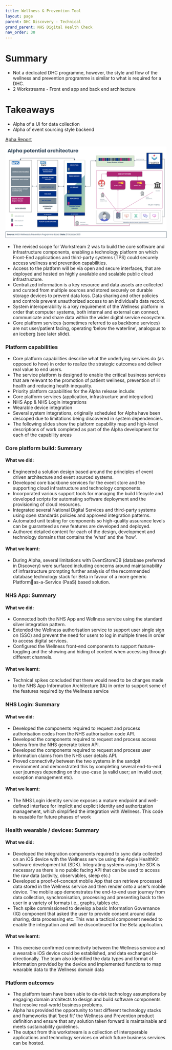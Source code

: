 ```yaml
---
title: Wellness & Prevention Tool
layout: page
parent: DHC Discovery - Technical
grand_parent: NHS Digital Health Check
nav_order: 30
---
```




# Summary
- Not a dedicated DHC programme, however, the style and flow of the wellness and prevention programme is similar to what is required for a DHC.
- 2 Workstreams - Front end app and back end architecture
# Takeaways
- Alpha of a UI for data collection
- Alpha of event sourcing style backend

[Apha Report](../../wellness-prevention/wellness-alpha-report_v1.pdf)

![WP Architecture](wp-architecture.png)

- The revised scope for Workstream 2 was to build the core software and infrastructure 
components, enabling a technology platform on which Front-End applications and third-party 
systems (TPS) could securely access wellness and prevention capabilities.
- Access to the platform will be via open and secure interfaces, that are deployed and hosted on 
highly available and scalable public cloud infrastructure.
- Centralized information is a key resource and data assets are collected and curated from 
multiple sources and stored securely on durable storage devices to prevent data loss. Data 
sharing and other policies and controls prevent unauthorized access to an individual’s data 
record. 
- System interoperability is a key requirement of the Wellness platform in order that computer 
systems, both internal and external can connect, communicate and share data within the 
wider digital service ecosystem. 
- Core platform services (sometimes referred to as backbone services) are not user/patient 
facing, operating ‘below the waterline’, analogous to an iceberg (see later slide).


### Platform capabilities
- Core platform capabilities describe what the underlying services do (as opposed to how) in 
order to realize the strategic outcomes and deliver real value to end users. 
- The service platform is designed to enable the critical business services that are relevant to the 
promotion of patient wellness, prevention of ill health and reducing health inequality.
- Priority platform capabilities for the Alpha release include:
- Core platform services (application, infrastructure and integration)
- NHS App & NHS Login integrations
- Wearable device integration 
- Several system integrations, originally scheduled for Alpha have been descoped due to 
limitations being discovered in system dependencies. 
- The following slides show the platform capability map and high-level descriptions of work 
completed as part of the Alpha development for each of the capability areas

### Core platform build: Summary
#### What we did:
- Engineered a solution design based around the principles of event driven architecture and 
event sourced systems.
- Developed core backbone services for the event store and the supporting cloud infrastructure 
and technology components. 
- Incorporated various support tools for managing the build lifecycle and developed scripts for 
automating software deployment and the provisioning of cloud resources.
- Integrated several National Digital Services and third-party systems using open standards 
policies and approved integration patterns.
- Automated unit testing for components so high-quality assurance levels can be guaranteed as 
new features are developed and deployed. 
- Authored detailed content for each of the design, development and technology domains that 
contains the ‘what’ and the ‘how’.
#### What we learnt:
- During Alpha, several limitations with EventStoreDB (database preferred in Discovery) were 
surfaced including concerns around maintainability of infrastructure prompting further analysis 
of the recommended database technology stack for Beta in favour of a more generic Platformas-a-Service (PaaS) based solution.

### NHS App: Summary
#### What we did:
- Connected both the NHS App and Wellness service using the standard silver 
integration pattern.
- Extended the Wellness authorisation service to support user single sign on (SSO) 
and prevent the need for users to log in multiple times in order to access digital 
services.
- Configured the Wellness front-end components to support feature-toggling and 
the showing and hiding of content when accessing through different channels. 
#### What we learnt:
- Technical spikes concluded that there would need to be changes made to the 
NHS App Information Architecture (IA) in order to support some of the features 
required by the Wellness service

### NHS Login: Summary
#### What we did:
- Developed the components required to request and process authorisation codes 
from the NHS authorisation code API.
- Developed the components required to request and process access tokens from 
the NHS generate token API.
- Developed the components required to request and process user information 
claims from the NHS user details API.
- Proved connectivity between the two systems in the sandpit environment and 
demonstrated this by completing several end-to-end user journeys depending 
on the use-case (a valid user; an invalid user, exception management etc). 
#### What we learnt:
- The NHS Login identity service exposes a mature endpoint and well-defined 
interface for implicit and explicit identity and authorization management, which 
simplified the integration with Wellness. This code is reusable for future phases of 
work

### Health wearable / devices: Summary

#### What we did:
- Developed the integration components required to sync data collected on an iOS 
device with the Wellness service using the Apple HealthKit software development 
kit (SDK). Integrating systems using the SDK is necessary as there is no public 
facing API that can be used to access the raw data (activity, observables, sleep 
etc.) 
- Developed a proof-of-concept mobile App that can retrieve processed data 
stored in the Wellness service and then render onto a user’s mobile device. The 
mobile app demonstrates the end-to-end user journey from data collection, 
synchronisation, processing and presenting back to the user in a variety of 
formats i.e., graphs, tables etc.
- Tech spike commissioned to develop a basic Information Governance (IG) 
component that asked the user to provide consent around data sharing, data 
processing etc. This was a tactical component needed to enable the integration 
and will be discontinued for the Beta application. 

#### What we learnt:
- This exercise confirmed connectivity between the Wellness service and a wearable 
iOS device could be established, and data exchanged bi-directionally. The team 
also identified the data types and format of information provided by the device 
and implemented functions to map wearable data to the Wellness domain data

### Platform outcomes
- The platform team have been able to de-risk technology assumptions by engaging domain 
architects to design and build software components that resolve real-world business problems.
- Alpha has provided the opportunity to test different technology stacks and frameworks that 
‘best fit’ the Wellness and Prevention product definition and ensure that any solution taken 
forward is maintainable and meets sustainability guidelines.
- The output from this workstream is a collection of interoperable applications and technology 
services on which future business services can be hosted.